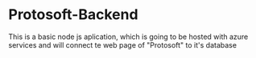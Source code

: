 # Protosoft-Backend
This is a basic node js aplication, which is going to be hosted with azure services and will connect te web page of "Protosoft" to it's database
